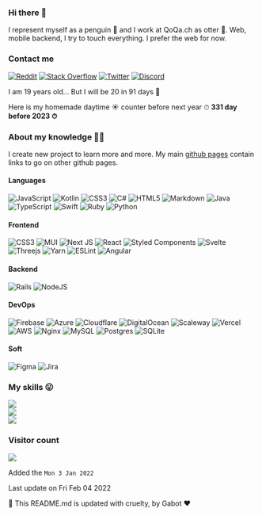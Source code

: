 ### Hi there 👋

I represent myself as a penguin 🐧 and I work at QoQa.ch as otter 🦦.
Web, mobile backend, I try to touch everything. I prefer the web for now.

### Contact me

[![Reddit](https://img.shields.io/badge/Reddit-%23FF4500.svg?logo=Reddit&logoColor=white)](https://reddit.com/user/MelvynX) [![Stack Overflow](https://img.shields.io/badge/-Stackoverflow-FE7A16?logo=stack-overflow&logoColor=white)](https://stackoverflow.com/users/12472736) [![Twitter](https://img.shields.io/badge/Twitter-%231DA1F2.svg?logo=Twitter&logoColor=white)](https://twitter.com/Melvynx_) [![Discord](https://img.shields.io/badge/Discord-%237289DA.svg?logo=discord&logoColor=white)](htttps://discord.gg/https://discord.gg/7bH7ktRy)

I am 19 years old... But I will be 20 in 91 days 🎉

Here is my homemade daytime ☀️ counter before next year ⏱ **331 day before 2023 ⏱**

### About my knowledge 👨‍🎓

I create new project to learn more and more. My main [github pages](https://melvynx.github.io/) contain links to go on other github pages.

#### Languages

![JavaScript](https://img.shields.io/badge/javascript-%23323330.svg?style=for-the-badge&logo=javascript&logoColor=%23F7DF1E) ![Kotlin](https://img.shields.io/badge/kotlin-%230095D5.svg?style=for-the-badge&logo=kotlin&logoColor=white) ![CSS3](https://img.shields.io/badge/css3-%231572B6.svg?style=for-the-badge&logo=css3&logoColor=white) ![C#](https://img.shields.io/badge/c%23-%23239120.svg?style=for-the-badge&logo=c-sharp&logoColor=white) ![HTML5](https://img.shields.io/badge/html5-%23E34F26.svg?style=for-the-badge&logo=html5&logoColor=white) ![Markdown](https://img.shields.io/badge/markdown-%23000000.svg?style=for-the-badge&logo=markdown&logoColor=white) ![Java](https://img.shields.io/badge/java-%23ED8B00.svg?style=for-the-badge&logo=java&logoColor=white) ![TypeScript](https://img.shields.io/badge/typescript-%23007ACC.svg?style=for-the-badge&logo=typescript&logoColor=white) ![Swift](https://img.shields.io/badge/swift-F54A2A?style=for-the-badge&logo=swift&logoColor=white) ![Ruby](https://img.shields.io/badge/ruby-%23CC342D.svg?style=for-the-badge&logo=ruby&logoColor=white) ![Python](https://img.shields.io/badge/python-3670A0?style=for-the-badge&logo=python&logoColor=ffdd54)

#### Frontend

![CSS3](https://img.shields.io/badge/css3-%231572B6.svg?style=for-the-badge&logo=css3&logoColor=white) ![MUI](https://img.shields.io/badge/MUI-%230081CB.svg?style=for-the-badge&logo=material-ui&logoColor=white) ![Next JS](https://img.shields.io/badge/Next-black?style=for-the-badge&logo=next.js&logoColor=white) ![React](https://img.shields.io/badge/react-%2320232a.svg?style=for-the-badge&logo=react&logoColor=%2361DAFB) ![Styled Components](https://img.shields.io/badge/styled--components-DB7093?style=for-the-badge&logo=styled-components&logoColor=white) ![Svelte](https://img.shields.io/badge/svelte-%23f1413d.svg?style=for-the-badge&logo=svelte&logoColor=white) ![Threejs](https://img.shields.io/badge/threejs-black?style=for-the-badge&logo=three.js&logoColor=white) ![Yarn](https://img.shields.io/badge/yarn-%232C8EBB.svg?style=for-the-badge&logo=yarn&logoColor=white) ![ESLint](https://img.shields.io/badge/ESLint-4B3263?style=for-the-badge&logo=eslint&logoColor=white) ![Angular](https://img.shields.io/badge/angular-%23DD0031.svg?style=for-the-badge&logo=angular&logoColor=white)

#### Backend

![Rails](https://img.shields.io/badge/rails-%23CC0000.svg?style=for-the-badge&logo=ruby-on-rails&logoColor=white) ![NodeJS](https://img.shields.io/badge/node.js-6DA55F?style=for-the-badge&logo=node.js&logoColor=white)

#### DevOps

![Firebase](https://img.shields.io/badge/firebase-%23039BE5.svg?style=for-the-badge&logo=firebase) ![Azure](https://img.shields.io/badge/azure-%230072C6.svg?style=for-the-badge&logo=azure-devops&logoColor=white) ![Cloudflare](https://img.shields.io/badge/Cloudflare-F38020?style=for-the-badge&logo=Cloudflare&logoColor=white) ![DigitalOcean](https://img.shields.io/badge/DigitalOcean-%230167ff.svg?style=for-the-badge&logo=digitalOcean&logoColor=white) ![Scaleway](https://img.shields.io/badge/SCALEWAY-%234f0599.svg?style=for-the-badge&logo=scaleway&logoColor=white) ![Vercel](https://img.shields.io/badge/vercel-%23000000.svg?style=for-the-badge&logo=vercel&logoColor=white) ![AWS](https://img.shields.io/badge/AWS-%23FF9900.svg?style=for-the-badge&logo=amazon-aws&logoColor=white) ![Nginx](https://img.shields.io/badge/nginx-%23009639.svg?style=for-the-badge&logo=nginx&logoColor=white) ![MySQL](https://img.shields.io/badge/mysql-%2300f.svg?style=for-the-badge&logo=mysql&logoColor=white) ![Postgres](https://img.shields.io/badge/postgres-%23316192.svg?style=for-the-badge&logo=postgresql&logoColor=white) ![SQLite](https://img.shields.io/badge/sqlite-%2307405e.svg?style=for-the-badge&logo=sqlite&logoColor=white) 

#### Soft

![Figma](https://img.shields.io/badge/figma-%23F24E1E.svg?style=for-the-badge&logo=figma&logoColor=white) ![Jira](https://img.shields.io/badge/jira-%230A0FFF.svg?style=for-the-badge&logo=jira&logoColor=white)

### My skills 😛

![](https://github-readme-stats.vercel.app/api?username=Melvynx&theme=dark&hide_border=true&include_all_commits=false&count_private=true)<br/>
![](https://github-readme-streak-stats.herokuapp.com/?user=Melvynx&theme=dark&hide_border=true)<br/>
![](https://github-readme-stats.vercel.app/api/top-langs/?username=Melvynx&theme=dark&hide_border=true&include_all_commits=false&count_private=true&layout=compact)


### Visitor count

<img src="https://profile-counter.glitch.me/Melvynx/count.svg" />

Added the `Mon 3 Jan 2022`

Last update on Fri Feb 04 2022

🤖 This README.md is updated with cruelty, by Gabot ❤️
